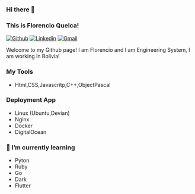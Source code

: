 ### Hi there 👋 
### This is Florencio Quelca!

[![Github](https://img.shields.io/badge/-Github-000?style=flat&logo=Github&logoColor=white)](https://github.com/FlorencioQuelca)
[![Linkedin](https://img.shields.io/badge/-LinkedIn-blue?style=flat&logo=Linkedin&logoColor=white)](https://www.linkedin.com/in/florencio-quelca-mamani-8741ba84/)
[![Gmail](https://img.shields.io/badge/-Gmail-c14438?style=flat&logo=Gmail&logoColor=white)](mailto:florens.lonwe@gmail.com)

Welcome to my Github page! I am Florencio and I am Engineering System, I am working in Bolivia!  
 ### My  Tools
 - Html,CSS,Javascritp,C++,ObjectPascal
### Deployment  App
-  Linux (Ubuntu,Devian)
-  Nginx
-  Docker
-  DigitalOcean
 ### 🌱 I’m currently learning
 -  Pyton
 -  Ruby
 -  Go
 -  Dark
 -  Flutter
<!--
**FlorencioQuelca/FlorencioQuelca** is a ✨ _special_ ✨ repository because its `README.md` (this file) appears on your GitHub profile.

Here are some ideas to get you started:

- 🔭 I’m currently working on ...
- 🌱 I’m currently learning ...
- 👯 I’m looking to collaborate on ...
- 🤔 I’m looking for help with ...
- 💬 Ask me about ...
- 📫 How to reach me: ...
- 😄 Pronouns: ...
- ⚡ Fun fact: ...
-->
